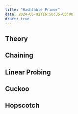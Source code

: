 ```yaml
---
title: "Hashtable Primer"
date: 2024-06-02T16:50:35-05:00
draft: true
---
```


## Theory

## Chaining

## Linear Probing

## Cuckoo

## Hopscotch